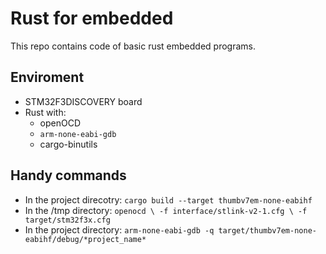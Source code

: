 # Rust for embedded
This repo contains code of basic rust embedded programs. 

## Enviroment 
* STM32F3DISCOVERY board
* Rust with:
	- openOCD
	- `arm-none-eabi-gdb`
	- cargo-binutils

## Handy commands
* In the project direcotry: `cargo build --target thumbv7em-none-eabihf`
* In the /tmp directory: `openocd \
  -f interface/stlink-v2-1.cfg \
  -f target/stm32f3x.cfg`
* In the project directory: `arm-none-eabi-gdb -q target/thumbv7em-none-eabihf/debug/*project_name*`
